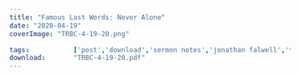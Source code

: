 ```yaml
---
title: "Famous Last Words: Never Alone"
date: "2020-04-19"
coverImage: "TRBC-4-19-20.png"

tags:           ['post','download','sermon notes','jonathan falwell','trbc']
download:       "TRBC-4-19-20.pdf"
---
```

